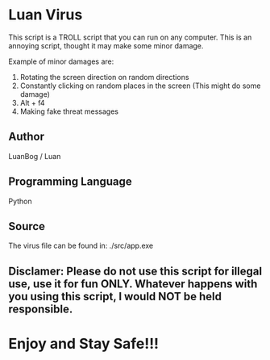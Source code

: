 # Luan Virus
This script is a TROLL script that you can run on any computer. This is an annoying script, thought it may make some minor damage.

Example of minor damages are:
1) Rotating the screen direction on random directions
2) Constantly clicking on random places in the screen (This might do some damage)
3) Alt + f4
4) Making fake threat messages

## Author
LuanBog / Luan

## Programming Language
Python

## Source

The virus file can be found in: ./src/app.exe

## Disclamer: Please do not use this script for illegal use, use it for fun ONLY. Whatever happens with you using this script, I would NOT be held responsible.

# Enjoy and Stay Safe!!!
